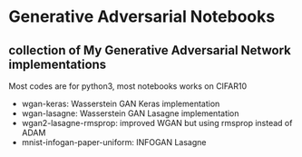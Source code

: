 # Generative Adversarial Notebooks
## collection of My Generative Adversarial Network implementations

Most codes are for python3, most notebooks works on CIFAR10


* wgan-keras: Wasserstein GAN  Keras implementation
* wgan-lasagne: Wasserstein GAN Lasagne implementation
* wgan2-lasagne-rmsprop:  improved WGAN but using rmsprop instead of ADAM
* mnist-infogan-paper-uniform: INFOGAN Lasagne 

